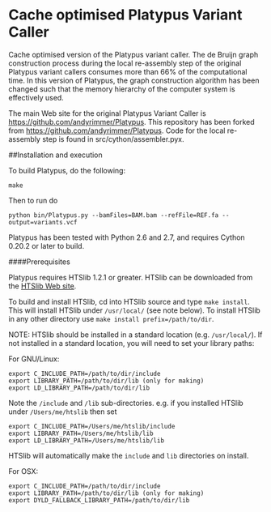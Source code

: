 # Cache optimised Platypus Variant Caller

Cache optimised version of the Platypus variant caller. The de Bruijn graph construction process during the local re-assembly step of the original Platypus variant callers consumes more than 66% of the computational time. In this version of Platypus, the graph construction algorithm has been changed such that the memory hierarchy of the computer system is effectively used. 

The main Web site for the original Platypus Variant Caller is https://github.com/andyrimmer/Platypus. This repository has been forked from https://github.com/andyrimmer/Platypus. Code for the local re-assembly step is found in src/cython/assembler.pyx.

##Installation and execution

To build Platypus, do the following:

    make

Then to run do

    python bin/Platypus.py --bamFiles=BAM.bam --refFile=REF.fa --output=variants.vcf

Platypus has been tested with Python 2.6 and 2.7, and requires Cython 0.20.2 or later
to build.

####Prerequisites

Platypus requires HTSlib 1.2.1 or greater. HTSlib can be downloaded from the [HTSlib Web site](http://www.htslib.org/download/).

To build and install HTSlib, cd into HTSlib source and type `make install`. This will install HTSlib under `/usr/local/` (see note below). To install HTSlib in any other directory use `make install prefix=/path/to/dir`.

NOTE: HTSlib should be installed in a standard location (e.g. `/usr/local/`). If not installed in a standard location, you will need to set your library paths:

For GNU/Linux:

    export C_INCLUDE_PATH=/path/to/dir/include
    export LIBRARY_PATH=/path/to/dir/lib (only for making)
    export LD_LIBRARY_PATH=/path/to/dir/lib

Note the `/include` and `/lib` sub-directories. e.g. if you installed HTSlib under `/Users/me/htslib` then set

    export C_INCLUDE_PATH=/Users/me/htslib/include
    export LIBRARY_PATH=/Users/me/htslib/lib
    export LD_LIBRARY_PATH=/Users/me/htslib/lib

HTSlib will automatically make the `include` and `lib` directories on install.

For OSX:

    export C_INCLUDE_PATH=/path/to/dir/include
    export LIBRARY_PATH=/path/to/dir/lib (only for making)
    export DYLD_FALLBACK_LIBRARY_PATH=/path/to/dir/lib

